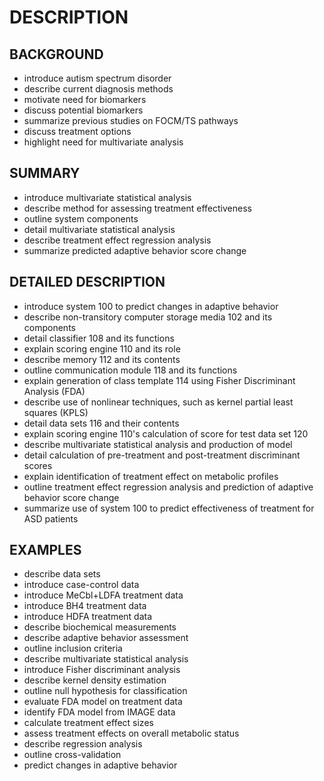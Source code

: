 # DESCRIPTION

## BACKGROUND

- introduce autism spectrum disorder
- describe current diagnosis methods
- motivate need for biomarkers
- discuss potential biomarkers
- summarize previous studies on FOCM/TS pathways
- discuss treatment options
- highlight need for multivariate analysis

## SUMMARY

- introduce multivariate statistical analysis
- describe method for assessing treatment effectiveness
- outline system components
- detail multivariate statistical analysis
- describe treatment effect regression analysis
- summarize predicted adaptive behavior score change

## DETAILED DESCRIPTION

- introduce system 100 to predict changes in adaptive behavior
- describe non-transitory computer storage media 102 and its components
- detail classifier 108 and its functions
- explain scoring engine 110 and its role
- describe memory 112 and its contents
- outline communication module 118 and its functions
- explain generation of class template 114 using Fisher Discriminant Analysis (FDA)
- describe use of nonlinear techniques, such as kernel partial least squares (KPLS)
- detail data sets 116 and their contents
- explain scoring engine 110's calculation of score for test data set 120
- describe multivariate statistical analysis and production of model
- detail calculation of pre-treatment and post-treatment discriminant scores
- explain identification of treatment effect on metabolic profiles
- outline treatment effect regression analysis and prediction of adaptive behavior score change
- summarize use of system 100 to predict effectiveness of treatment for ASD patients

## EXAMPLES

- describe data sets
- introduce case-control data
- introduce MeCbl+LDFA treatment data
- introduce BH4 treatment data
- introduce HDFA treatment data
- describe biochemical measurements
- describe adaptive behavior assessment
- outline inclusion criteria
- describe multivariate statistical analysis
- introduce Fisher discriminant analysis
- describe kernel density estimation
- outline null hypothesis for classification
- evaluate FDA model on treatment data
- identify FDA model from IMAGE data
- calculate treatment effect sizes
- assess treatment effects on overall metabolic status
- describe regression analysis
- outline cross-validation
- predict changes in adaptive behavior

